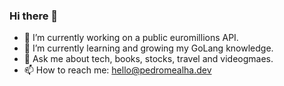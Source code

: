 ### Hi there 👋

- 🔭 I’m currently working on a public euromillions API.
- 🌱 I’m currently learning and growing my GoLang knowledge.
- 💬 Ask me about tech, books, stocks, travel and videogmaes.
- 📫 How to reach me: hello@pedromealha.dev
